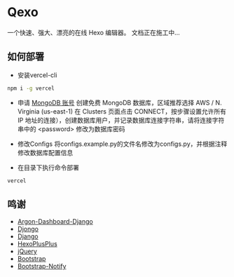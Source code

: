 # Qexo
一个快速、强大、漂亮的在线 Hexo 编辑器。 文档正在施工中...

## 如何部署
- 安装vercel-cli
```bash
npm i -g vercel
```
- 申请 [MongoDB 账号](https://www.mongodb.com/cloud/atlas/register) 创建免费 MongoDB 数据库，区域推荐选择 AWS / N. 
  Virginia (us-east-1) 在 Clusters 页面点击 CONNECT，按步骤设置允许所有 IP 地址的连接），创建数据库用户，并记录数据库连接字符串，请将连接字符串中的 \<password\> 修改为数据库密码


- 修改Configs
  将configs.example.py的文件名修改为configs.py，并根据注释修改数据库配置信息


- 在目录下执行命令部署
```bash
vercel
```

## 鸣谢
- [Argon-Dashboard-Django](https://github.com/creativetimofficial/argon-dashboard-django)
- [Djongo](https://github.com/nesdis/djongo)
- [Django](https://github.com/django/django)
- [HexoPlusPlus](https://github.com/HexoPlusPlus/HexoPlusPlus)
- [jQuery](https://jquery.com/)
- [Bootstrap](https://getbootstrap.com/)
- [Bootstrap-Notify](https://github.com/mouse0270/bootstrap-notify)